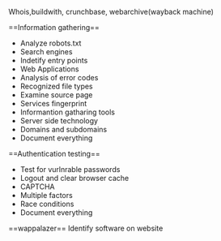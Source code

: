 Whois,buildwith, crunchbase, webarchive(wayback machine)

==Information gathering==
- Analyze robots.txt
- Search engines
- Indetify entry points
- Web Applications
- Analysis of error codes
- Recognized file types
- Examine source page
- Services fingerprint
- Informantion gatharing tools
- Server side technology
- Domains and subdomains
- Document everything

==Authentication testing==
- Test for vurlnrable passwords
- Logout and clear browser cache
- CAPTCHA
- Multiple factors
- Race conditions
- Document everything

==wappalazer==
Identify software on website